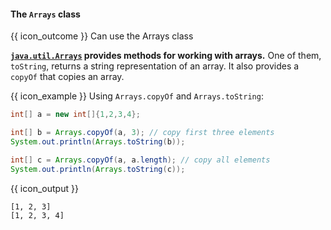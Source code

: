 <div id="title">

#### The `Arrays` class

</div>

<span id="prereqs"></span>

<span id="outcomes">{{ icon_outcome }} Can use the Arrays class</span>

<div id="body">

**[`java.util.Arrays`](https://docs.oracle.com/javase/9/docs/api/java/util/Arrays.html) provides methods for working with arrays.** One of them, `toString`, returns a string representation of an array. It also provides a `copyOf` that copies an array.

<box>

{{ icon_example }} Using `Arrays.copyOf` and `Arrays.toString`:

```java
int[] a = new int[]{1,2,3,4};

int[] b = Arrays.copyOf(a, 3); // copy first three elements
System.out.println(Arrays.toString(b));

int[] c = Arrays.copyOf(a, a.length); // copy all elements
System.out.println(Arrays.toString(c));
```
{{ icon_output }}
```
[1, 2, 3]
[1, 2, 3, 4]
```
</box>

</div>

<div id="extras">
  <include src="exercisesPanel.md" boilerplate />
</div>